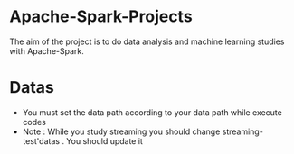 # Apache-Spark-Projects
The aim of the project is to do data analysis and machine learning studies with Apache-Spark.

# Datas
+ You must set the data path according to your data path while execute codes
+ Note : While you study streaming you should change streaming-test'datas . You should update it
